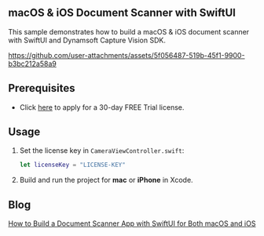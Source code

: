 ## macOS & iOS Document Scanner with SwiftUI
This sample demonstrates how to build a macOS & iOS document scanner with SwiftUI and Dynamsoft Capture Vision SDK.

https://github.com/user-attachments/assets/5f056487-519b-45f1-9900-b3bc212a58a9

## Prerequisites
- Click [here](https://www.dynamsoft.com/customer/license/trialLicense/?product=dcv&package=cross-platform) to apply for a 30-day FREE Trial license.

## Usage
1. Set the license key in `CameraViewController.swift`:

    ```swift
    let licenseKey = "LICENSE-KEY"
    ```

2. Build and run the project for **mac** or **iPhone** in Xcode.

## Blog
[How to Build a Document Scanner App with SwiftUI for Both macOS and iOS](https://www.dynamsoft.com/codepool/swiftui-document-scanner-macos-ios-ipados.html)
